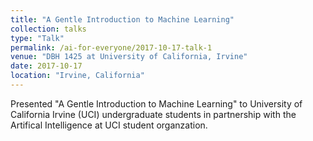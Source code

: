 ```yaml
---
title: "A Gentle Introduction to Machine Learning"
collection: talks
type: "Talk"
permalink: /ai-for-everyone/2017-10-17-talk-1
venue: "DBH 1425 at University of California, Irvine"
date: 2017-10-17
location: "Irvine, California"
---
```


Presented "A Gentle Introduction to Machine Learning" to University of California Irvine (UCI) undergraduate students in partnership with the Artifical Intelligence at UCI student organzation. 
